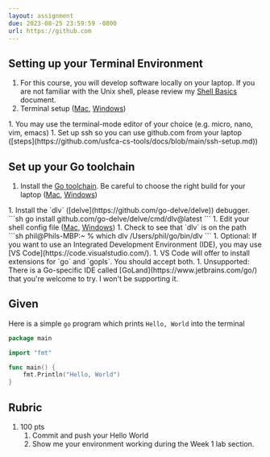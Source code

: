 ```yaml
---
layout: assignment
due: 2023-08-25 23:59:59 -0800
url: https://github.com
---
```


## Setting up your Terminal Environment

1. For this course, you will develop software locally on your laptop. If you are not familiar with the Unix shell, please review my [Shell Basics](https://github.com/usfca-cs-tools/docs/blob/main/shell-basics.md) document.
1. Terminal setup (<a href="#" onclick="toggle_display('terminal_mac')">Mac</a>, <a href="#" onclick="toggle_display('terminal_win')">Windows</a>)
<div id="terminal_mac" class="div-toggle" style="display:none" markdown=1>
For Mac:
- Apple's Terminal app should work ok
- I prefer [iTerm2](https://iterm2.com/) because it works well with my preferred terminal-mode editor, [micro](https://iterm2.com/)
</div>
<div id="terminal_win" class="div-toggle" style="display:none" markdown=1>
For Windows:
- I recommend using [Git For Windows](https://gitforwindows.org/). Git Bash offers a Unix-like shell environment.
- If you already have [Windows Subsystem for Linux](https://learn.microsoft.com/en-us/windows/wsl/install), that's also fine
</div>
1. You may use the terminal-mode editor of your choice (e.g. micro, nano, vim, emacs)
1. Set up ssh so you can use github.com from your laptop ([steps](https://github.com/usfca-cs-tools/docs/blob/main/ssh-setup.md))

## Set up your Go toolchain
1. Install the [Go toolchain](https://go.dev/dl/). Be careful to choose the right build for your laptop (<a href="#" onclick="toggle_display('go_mac')">Mac</a>, <a href="#" onclick="toggle_display('go_win')">Windows</a>)
<div id="go_mac" class="div-toggle" style="display:none" markdown=1>
For Mac:
- Newer Apple laptops with M1 or M2 processors need the `darwin-arm64` build
- Older Apple laptops with Intel processors need the `darwin-amd64` build
- The Go toolchain installs into `/usr/local/` and is automatically added to the `PATH` (by installing itself into `/etc/path.d/`)
    ```sh
    phil@Phils-MacBook-Pro:~ % which go
    /usr/local/go/bin/go

    phil@Phils-MacBook-Pro:~ % go version
    go version go1.20.5 darwin/arm64
    ```
</div>
<div id="go_win" class="div-toggle" style="display:none" markdown=1>
For Windows Git Bash:
- Windows laptops need the `windows-amd64` build
- The Go toolchain installs into `C:\Program Files\Go` and is added to the `PATH` automatically
    ```sh
    phil@PHILPETERSO43DB MINGW64 /
    $ which go
    /c/Program Files/Go/bin/go

    phil@PHILPETERSO43DB MINGW64 /
    $ go version
    go version go1.20.5 windows/amd64
    ```
</div>
1. Install the `dlv` ([delve](https://github.com/go-delve/delve)) debugger.
    ```sh
    go install github.com/go-delve/delve/cmd/dlv@latest
    ```
1. Edit your shell config file (<a href="#" onclick="toggle_display('dlv_mac')">Mac</a>, <a href="#" onclick="toggle_display('dlv_win')">Windows</a>)
<div id="dlv_mac" class="div-toggle" style="display:none" markdown=1>
For Mac:
- Edit `~/.zshrc`
- At the bottom of the file, add `export PATH=~/go/bin:$PATH`
- Apply the change to your shell: `source ~/.zshrc`
</div>
<div id="dlv_win" class="div-toggle" style="display:none" markdown=1>
For Windows Git Bash:
- Edit `~/.bashrc`
- At the bottom of the file, add `export PATH=~/go/bin:$PATH`
- Apply the change to your shell: `source ~/.bashrc`
</div>
1. Check to see that `dlv` is on the path
    ```sh
    phil@Phils-MBP:~ % which dlv
    /Users/phil/go/bin/dlv
    ```
1. Optional: If you want to use an Integrated Development Environment (IDE), you may use [VS Code](https://code.visualstudio.com/). 
    1. VS Code will offer to install extensions for `go` and `gopls`. You should accept both. 
1. Unsupported: There is a Go-specific IDE called [GoLand](https://www.jetbrains.com/go/) that you're welcome to try. I won't be supporting it.

## Given

Here is a simple `go` program which prints `Hello, World` into the terminal
```go
package main

import "fmt"

func main() {
    fmt.Println("Hello, World")
}
```

## Rubric
1. 100 pts
    1. Commit and push your Hello World
    1. Show me your environment working during the Week 1 lab section.

<script>
    function toggle_display(id_name) {
        var e = document.getElementById(id_name);
        if (e.style.display === "none") {
            e.style.display = "block";
        } else {
            e.style.display = "none";
        }
    }
</script>